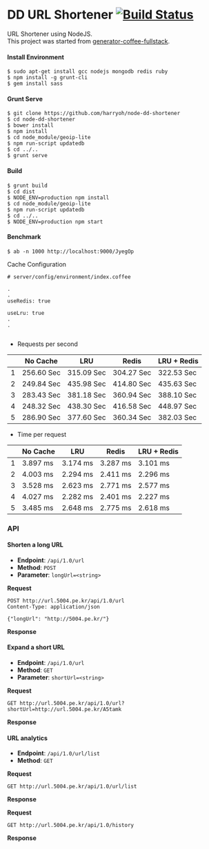 # DD URL Shortener [![Build Status](https://travis-ci.org/harryoh/node-dd-shortener.svg?branch=master)](http://travis-ci.org/harryoh/node-dd-shortener)

URL Shortener using NodeJS.  
This project was started from [generator-coffee-fullstack](https://github.com/harryoh/generator-coffee-fullstack).

#### Install Environment
```
$ sudo apt-get install gcc nodejs mongodb redis ruby
$ npm install -g grunt-cli
$ gem install sass
```

#### Grunt Serve
```
$ git clone https://github.com/harryoh/node-dd-shortener
$ cd node-dd-shortener
$ bower install
$ npm install
$ cd node_module/geoip-lite
$ npm run-script updatedb
$ cd ../..
$ grunt serve
```

#### Build
```
$ grunt build
$ cd dist
$ NODE_ENV=production npm install
$ cd node_module/geoip-lite
$ npm run-script updatedb
$ cd ../..
$ NODE_ENV=production npm start
```

#### Benchmark

```
$ ab -n 1000 http://localhost:9000/JyegOp
```

Cache Configuration

```
# server/config/environment/index.coffee

.
.
useRedis: true

useLru: true
.
.


```

* Requests per second

|     |  No Cache  |    LRU     |   Redis    | LRU + Redis |
|-----|------------|------------|------------|-------------|
|  1  | 256.60 Sec | 315.09 Sec | 304.27 Sec | 322.53 Sec  |
|  2  | 249.84 Sec | 435.98 Sec | 414.80 Sec | 435.63 Sec  |
|  3  | 283.43 Sec | 381.18 Sec | 360.94 Sec | 388.10 Sec  |
|  4  | 248.32 Sec | 438.30 Sec | 416.58 Sec | 448.97 Sec  |
|  5  | 286.90 Sec | 377.60 Sec | 360.34 Sec | 382.03 Sec  |

* Time per request

|     | No Cache |   LRU    |  Redis   | LRU + Redis |
|-----|----------|----------|----------|-------------|
|  1  | 3.897 ms | 3.174 ms | 3.287 ms |  3.101 ms   |
|  2  | 4.003 ms | 2.294 ms | 2.411 ms |  2.296 ms   |
|  3  | 3.528 ms | 2.623 ms | 2.771 ms |  2.577 ms   |
|  4  | 4.027 ms | 2.282 ms | 2.401 ms |  2.227 ms   |
|  5  | 3.485 ms | 2.648 ms | 2.775 ms |  2.618 ms   |


### API

#### Shorten a long URL
- **Endpoint**: `/api/1.0/url`
- **Method**: `POST`
- **Parameter**: `longUrl=<string>`

**Request**
```
POST http://url.5004.pe.kr/api/1.0/url
Content-Type: application/json

{"longUrl": "http://5004.pe.kr/"}
```

**Response**


#### Expand a short URL
- **Endpoint**: `/api/1.0/url`
- **Method**: `GET`
- **Parameter**: `shortUrl=<string>`

**Request**
```
GET http://url.5004.pe.kr/api/1.0/url?shortUrl=http://url.5004.pe.kr/A5tamk
```

**Response**


#### URL analytics
- **Endpoint**: `/api/1.0/url/list`
- **Method**: `GET`

**Request**  
```
GET http://url.5004.pe.kr/api/1.0/url/list
```

**Response**


**Request**  
```
GET http://url.5004.pe.kr/api/1.0/history
```

**Response**
